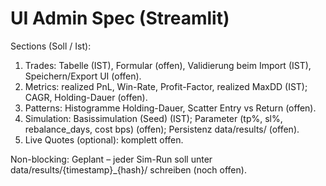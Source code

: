 # UI Admin Spec (Streamlit)

Sections (Soll / Ist):
1) Trades: Tabelle (IST), Formular (offen), Validierung beim Import (IST), Speichern/Export UI (offen).
2) Metrics: realized PnL, Win-Rate, Profit-Factor, realized MaxDD (IST); CAGR, Holding-Dauer (offen).
3) Patterns: Histogramme Holding-Dauer, Scatter Entry vs Return (offen).
4) Simulation: Basissimulation (Seed) (IST); Parameter (tp%, sl%, rebalance_days, cost bps) (offen); Persistenz data/results/ (offen).
5) Live Quotes (optional): komplett offen.

Non-blocking: Geplant – jeder Sim-Run soll unter data/results/{timestamp}_{hash}/ schreiben (noch offen).
